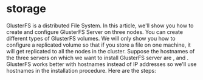# storage
GlusterFS is a distributed File System. 
In this article, we'll show you how to create and configure GlusterFS Server on three nodes.
You can create different types of GlusterFS volumes. 
We will only show you how to configure a replicated volume so that if you store a file on one machine, 
it will get replicated to all the nodes in the cluster. 
Suppose the hostnames of the three servers on which we want to install GlusterFS server are <hostname-1>, 
<hostname-2> and <hostname-3>. 
GlusterFS works better with hostnames instead of IP addresses so we'll use hostnames in the installation procedure.
Here are the steps:
